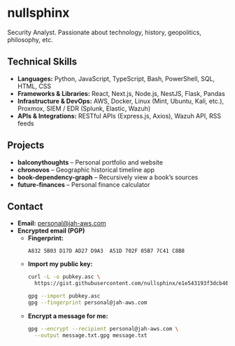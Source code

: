 # nullsphinx

Security Analyst. Passionate about technology, history, geopolitics, philosophy, etc.


## Technical Skills

* **Languages:** Python, JavaScript, TypeScript, Bash, PowerShell, SQL, HTML, CSS
* **Frameworks & Libraries:** React, Next.js, Node.js, NestJS, Flask, Pandas
* **Infrastructure & DevOps:** AWS, Docker, Linux (Mint, Ubuntu, Kali, etc.), Proxmox, SIEM / EDR (Splunk, Elastic, Wazuh)
* **APIs & Integrations:** RESTful APIs (Express.js, Axios), Wazuh API, RSS feeds


## Projects

* **balconythoughts** – Personal portfolio and website
* **chronovos** – Geographic historical timeline app
* **book-dependency-graph** – Recursively view a book’s sources
* **future-finances** – Personal finance calculator


## Contact

- **Email:** personal@jah-aws.com  
- **Encrypted email (PGP)**  
  - **Fingerprint:**  
    ```
    A832 5B03 D17D AD27 D9A3  A51D 702F 05B7 7C41 C8B8
    ```  
  - **Import my public key:**
    ```bash
    curl -L -o pubkey.asc \
      https://gist.githubusercontent.com/nullsphinx/e1e543193f3dcb462c7b54d5c28c5698/raw/pubkey.asc

    gpg --import pubkey.asc
    gpg --fingerprint personal@jah-aws.com
    ```
  - **Encrypt a message for me:**
    ```bash
    gpg --encrypt --recipient personal@jah-aws.com \
      --output message.txt.gpg message.txt
    ```
